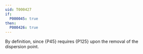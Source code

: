 ```yaml
---
uid: T000427
if:
  P000045: true
then:
  P000426: true
---
```


By definition, since {P45} requires {P125} upon the removal of the dispersion point.
